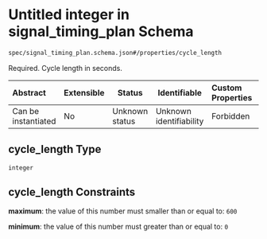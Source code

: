 # Untitled integer in signal_timing_plan Schema

```txt
spec/signal_timing_plan.schema.json#/properties/cycle_length
```

Required. Cycle length in seconds.


| Abstract            | Extensible | Status         | Identifiable            | Custom Properties | Additional Properties | Access Restrictions | Defined In                                                                                          |
| :------------------ | ---------- | -------------- | ----------------------- | :---------------- | --------------------- | ------------------- | --------------------------------------------------------------------------------------------------- |
| Can be instantiated | No         | Unknown status | Unknown identifiability | Forbidden         | Allowed               | none                | [signal_timing_plan.schema.json\*](../../out/signal_timing_plan.schema.json "open original schema") |

## cycle_length Type

`integer`

## cycle_length Constraints

**maximum**: the value of this number must smaller than or equal to: `600`

**minimum**: the value of this number must greater than or equal to: `0`
